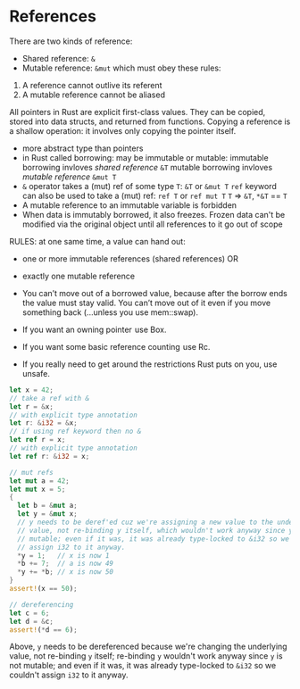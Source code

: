 # References

There are two kinds of reference:
- Shared reference: `&`
- Mutable reference: `&mut`
which must obey these rules:
1. A reference cannot outlive its referent
2. A mutable reference cannot be aliased

All pointers in Rust are explicit first-class values.
They can be copied, stored into data structs, and returned from functions.
Copying a reference is a shallow operation: it involves only copying the pointer itself.


- more abstract type than pointers
- in Rust called borrowing: 
  may be immutable or mutable:
  immutable borrowing invloves *shared reference* `&T`
  mutable borrowing invloves *mutable reference* `&mut T`
- `&` operator takes a (mut) ref of some type `T`: `&T` or `&mut T`
  `ref` keyword can also be used to take a (mut) ref: `ref T` or `ref mut T`
  `T` => `&T`, `*&T` == `T`
- A mutable reference to an immutable variable is forbidden
- When data is immutably borrowed, it also freezes.
  Frozen data can't be modified via the original object 
  until all references to it go out of scope


RULES: at one same time, a value can hand out:
- one or more immutable references (shared references) OR
- exactly one mutable reference

- You can’t move out of a borrowed value, because after the borrow ends the 
  value must stay valid. You can’t move out of it even if you move something 
  back (...unless you use mem::swap).
- If you want an owning pointer  use Box.
- If you want some basic reference counting  use Rc.
- If you really need to get around the restrictions Rust puts on you, use unsafe.


```rust
let x = 42;
// take a ref with &
let r = &x;
// with explicit type annotation
let r: &i32 = &x;
// if using ref keyword then no &
let ref r = x;
// with explicit type annotation
let ref r: &i32 = x;

// mut refs
let mut a = 42;
let mut x = 5;
{
  let b = &mut a;
  let y = &mut x;
  // y needs to be deref'ed cuz we're assigning a new value to the underlying
  // value, not re-binding y itself, which wouldn't work anyway since y is not 
  // mutable; even if it was, it was already type-locked to &i32 so we couldn't
  // assign i32 to it anyway.
  *y = 1;   // x is now 1
  *b += 7;  // a is now 49
  *y += *b; // x is now 50
}
assert!(x == 50);

// dereferencing
let c = 6;
let d = &c;
assert!(*d == 6);
```
Above, `y` needs to be dereferenced because we're changing the underlying value,
not re-binding `y` itself; re-binding `y` wouldn't work anyway since `y` is not 
mutable; and even if it was, it was already type-locked to `&i32` so we couldn't
assign `i32` to it anyway.

